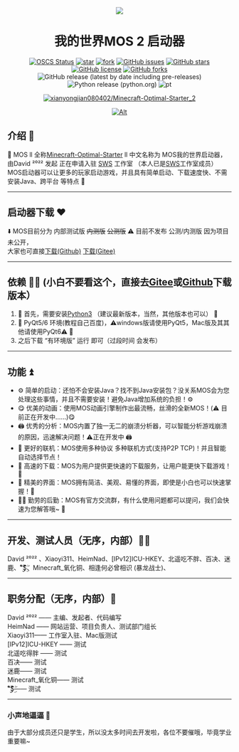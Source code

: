 <div align="center">

<p align="center">
<img src="https://gitee.com/xian66/minecraft-optimal-starter_2/raw/master/picture/ico.png"/>
</p>

# 我的世界MOS 2 启动器

[![OSCS Status](https://www.oscs1024.com/platform/badge/xianyongjian080402/Minecraft-Optimal-Starter_2.svg?size=small)](https://www.oscs1024.com/project/xianyongjian080402/Minecraft-Optimal-Starter_2?ref=badge_small)
[![star](https://gitee.com/xian66/minecraft-optimal-starter_2/badge/star.svg?theme=dark)](https://gitee.com/xian66/minecraft-optimal-starter_2/stargazers)
[![fork](https://gitee.com/xian66/minecraft-optimal-starter_2/badge/fork.svg?theme=dark)](https://gitee.com/xian66/minecraft-optimal-starter_2/members)
[![GitHub issues](https://img.shields.io/github/issues/xianyongjian080402/Minecraft-Optimal-Starter_2)](https://github.com/xianyongjian080402/Minecraft-Optimal-Starter_2/issues)
[![GitHub stars](https://img.shields.io/github/stars/xianyongjian080402/Minecraft-Optimal-Starter_2?color=yellow)](https://github.com/xianyongjian080402/Minecraft-Optimal-Starter_2/stargazers)
[![GitHub license](https://img.shields.io/github/license/xianyongjian080402/Minecraft-Optimal-Starter_2)](https://github.com/xianyongjian080402/Minecraft-Optimal-Starter_2/blob/master/LICENSE)
[![GitHub forks](https://img.shields.io/github/forks/xianyongjian080402/Minecraft-Optimal-Starter_2)](https://github.com/xianyongjian080402/Minecraft-Optimal-Starter_2/network)
![GitHub release (latest by date including pre-releases)](https://img.shields.io/github/v/release/xianyongjian080402/Minecraft-Optimal-Starter_2?include_prereleases)
![Python release (python.org)](https://img.shields.io/badge/Python-3.8-brightgreen)
![pt](https://img.shields.io/badge/平台-Win%20Mac%20Linux-critical)

[![xianyongjian080402/Minecraft-Optimal-Starter_2](https://gitee.com/xian66/minecraft-optimal-starter_2/widgets/widget_card.svg?colors=4183c4,ffffff,ffffff,e3e9ed,666666,9b9b9b)](https://gitee.com/xian66/minecraft-optimal-starter_2)

[![Alt](https://repobeats.axiom.co/api/embed/b690a0a750143858f38209f1a9fb619146492357.svg "Repobeats analytics image")](https://repobeats.axiom.co/)

</div>

## 介绍 📃
🥳  MOS ll 全称[Minecraft-Optimal-Starter](https://github.com/xianyongjian080402/Minecraft-Optimal-Starter_issue) ll 中文名称为 MOS我的世界启动器，由David ²⁰²² 发起 正在申请入驻 [SWS](https://skyworldstudio.top) 工作室 （本人已是[SWS](https://skyworldstudio.top)工作室成员）MOS启动器可以让更多的玩家启动游戏，并且具有简单启动、下载速度快、不需安装Java、跨平台 等特点 🥳

---

<a name="RIcff"></a>
## 启动器下载 ❤

⬇️ MOS目前分为 内部测试版 ~~内测版~~ ~~公测版~~ ⚠️ 目前不发布 公测/内测版 因为项目未公开，<br />    大家也可直接[下载(Github)](https://github.com/xianyongjian080402/Minecraft-Optimal-Starter_2/releases/) [下载(Gitee)](https://gitee.com/xian66/minecraft-optimal-starter_2/releases/)

---

<a name="8c8a93fa"></a>
## 依赖 🐕‍🦺 (小白不要看这个，直接去[Gitee](https://gitee.com/xian66/minecraft-optimal-starter_2/releases/)或[Github](https://github.com/xianyongjian080402/Minecraft-Optimal-Starter_2/releases/)下载版本）

1. 🤖 首先，需要安装[Python3](https://www.python.org) （建议最新版本，当然，其他版本也可以） 🤖
1. 🤖 PyQt5/6 环境(教程自己百度)，⚠️windows版请使用PyQt5，Mac版及其其他请使用PyQt6⚠️ 🤖
1. 之后下载 “有环境版” 运行 即可（过段时间 会发布）

---

<a name="f13ac3a1"></a>
## 功能 ⏫

- ⚙️ 简单的启动：还怕不会安装Java？找不到Java安装包？没关系MOS会为您处理这些事情，并且不需要安装！避免Java增加系统的负担！⚙️
- 😋 优美的动画：使用MOS动画引擎制作出最流畅，丝滑的全新MOS！(⚠️ 目前正在开发中……)😋
- 🖨️ 优秀的分析：MOS内置了独一无二的崩溃分析器，可以智能分析游戏崩溃的原因，迅速解决问题！⚠️正在开发中 🖨️
- 🔗 更好的联机：MOS使用多种协议 多种联机方式(支持P2P TCP)！并且智能自动选择节点！
- 🥳 高速的下载：MOS为用户提供更快速的下载服务，让用户能更快下载游戏！🥳
- 🎉 精美的界面：MOS拥有简洁、美观、易懂的界面，即使是小白也可以快速掌握！🎉
- 🏃‍♂️ 勤劳的后勤：MOS有官方交流群，有什么使用问题都可以提问，我们会快速为您解答哦~ 🏃‍

---

<a name="8177bd3a"></a>
## 开发、测试人员（无序，内部）👨‍💻

David ²⁰²² 、Xiaoyi311、HeimNad、[IPv12]ICU-HKEY、北遥吃不胖、百决、迷鹿、“ۣۖิ$ۣۖิ$ۣۖิ$ۣۖิ、Minecraft_氧化铜、相逢何必曾相识 (暴龙战士)、

---

<a name="ebe5fa1d"></a>
## 职务分配（无序，内部）💼

David ²⁰²² —— 主编、发起者、代码编写<br />HeimNad —— 网站运营、项目负责人、测试部门组长<br />Xiaoyi311—— 工作室入驻、Mac版测试<br />[IPv12]ICU-HKEY —— 测试<br />北遥吃得胖 —— 测试<br />百决—— 测试<br />迷鹿—— 测试<br />Minecraft_氧化铜—— 测试<br />“ۣۖิ$ۣۖิ$ۣۖิ$ۣۖิ—— 测试

---

<a name="1dfee074"></a>
### 小声地逼逼 💭

由于大部分成员还只是学生，所以没太多时间去开发啦，各位不要催哦，毕竟学业重要嘛~
